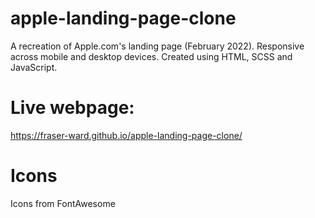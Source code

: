 # apple-landing-page-clone
A recreation of Apple.com's landing page (February 2022). Responsive across mobile and desktop devices. Created using HTML, SCSS and JavaScript. 

# Live webpage: 
https://fraser-ward.github.io/apple-landing-page-clone/

# Icons
Icons from FontAwesome
